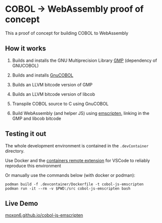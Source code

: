 # COBOL -> WebAssembly proof of concept

This a proof of concept for building COBOL to WebAssembly

## How it works
1. Builds and installs the GNU Multiprecision Library [GMP](https://gmplib.org/) (dependency of GNUCOBOL)
1. Builds and installs [GnuCOBOL](https://www.gnu.org/software/gnucobol/)

1. Builds an LLVM bitcode version of GMP
1. Builds an LLVM bitcode version of libcob

1. Transpile COBOL source to C using GnuCOBOL
1. Build WebAssembly (and helper JS) using [emscripten](https://emscripten.org/), linking in the GMP and libcob bitcode

## Testing it out
The whole development environment is contained in the `.devContainer` directory.

Use Docker and the [containers remote extension](https://code.visualstudio.com/docs/remote/containers) for VSCode to reliably reproduce this environment

Or manually use the commands below (with docker or podman):

```
podman build -f .devcontainer/Dockerfile -t cobol-js-emscripten
podman run -it --rm -v $PWD:/src cobol-js-emscripten bash
```

## Live Demo
[moxon6.github.io/cobol-js-emscripten](https://moxon6.github.io/cobol-js-emscripten)
